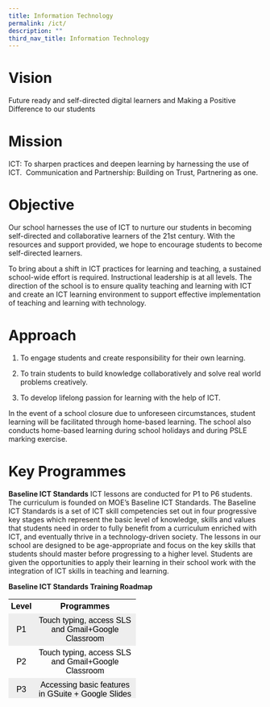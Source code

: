```yaml
---
title: Information Technology
permalink: /ict/
description: ""
third_nav_title: Information Technology
---
```

# Vision
Future ready and self-directed digital learners and Making a Positive Difference to our students

# Mission
ICT: To sharpen practices and deepen learning by harnessing the use of ICT. 
Communication and Partnership: Building on Trust, Partnering as one.

# Objective
Our school harnesses the use of ICT to nurture our students in becoming self-directed and collaborative learners of the 21st century. With the resources and support provided, we hope to encourage students to become self-directed learners.

To bring about a shift in ICT practices for learning and teaching, a sustained school-wide effort is required. Instructional leadership is at all levels. The direction of the school is to ensure quality teaching and learning with ICT and create an ICT learning environment to support effective implementation of teaching and learning with technology.

# Approach

1. To engage students and create responsibility for their own learning.

2. To train students to build knowledge collaboratively and solve real world problems creatively.

3. To develop lifelong passion for learning with the help of ICT.

In the event of a school closure due to unforeseen circumstances, student learning will be facilitated through home-based learning. The school also conducts home-based learning during school holidays and during PSLE marking exercise.

# Key Programmes
**Baseline ICT Standards**
ICT lessons are conducted for P1 to P6 students. The curriculum is founded on MOE’s Baseline ICT Standards. The Baseline ICT Standards is a set of ICT skill competencies set out in four progressive key stages which represent the basic level of knowledge, skills and values that students need in order to fully benefit from a curriculum enriched with ICT, and eventually thrive in a technology-driven society. The lessons in our school are designed to be age-appropriate and focus on the key skills that students should master before progressing to a higher level. Students are given the opportunities to apply their learning in their school work with the integration of ICT skills in teaching and learning.

**Baseline ICT Standards Training Roadmap**

<table style="box-sizing: border-box; color: rgb(0, 0, 0); font-family: Signika, Arial, sans-serif; font-size: 16px; font-style: normal; font-variant-ligatures: normal; font-variant-caps: normal; font-weight: 400; letter-spacing: normal; orphans: 2; text-align: start; text-transform: none; white-space: normal; widows: 2; word-spacing: 0px; -webkit-text-stroke-width: 0px; text-decoration-thickness: initial; text-decoration-style: initial; text-decoration-color: initial; height: 197px; width: 589px;"><tbody style="box-sizing: border-box;"><tr style="box-sizing: border-box;"><td style="box-sizing: border-box; padding: 5px; width: 10px; border-color: rgb(0, 0, 0); text-align: center;"><span style="box-sizing: border-box; font-family: helvetica, arial, sans-serif;"><strong style="box-sizing: border-box; font-weight: bolder;">Level</strong></span></td><td style="box-sizing: border-box; padding: 5px; width: 202px; border-color: rgb(0, 0, 0); text-align: center;"><span style="box-sizing: border-box; font-family: helvetica, arial, sans-serif;"><strong style="box-sizing: border-box; font-weight: bolder;">Programmes</strong></span></td></tr><tr style="box-sizing: border-box; background: rgb(238, 238, 238);"><td style="box-sizing: border-box; padding: 5px; width: 10px; border-color: rgb(0, 0, 0); text-align: center;"><span style="box-sizing: border-box; font-family: helvetica, arial, sans-serif;">P1</span></td><td style="box-sizing: border-box; padding: 5px; width: 202px; border-color: rgb(0, 0, 0); text-align: center;"><span style="box-sizing: border-box; font-family: helvetica, arial, sans-serif;">Touch typing, access SLS and Gmail+Google Classroom</span></td></tr><tr style="box-sizing: border-box;"><td style="box-sizing: border-box; padding: 5px; width: 10px; border-color: rgb(0, 0, 0); text-align: center;"><span style="box-sizing: border-box; font-family: helvetica, arial, sans-serif;">P2</span></td><td style="box-sizing: border-box; padding: 5px; width: 202px; border-color: rgb(0, 0, 0); text-align: center;"><span style="box-sizing: border-box; font-family: helvetica, arial, sans-serif;">Touch typing, access SLS and Gmail+Google Classroom</span></td></tr><tr style="box-sizing: border-box; background: rgb(238, 238, 238);"><td style="box-sizing: border-box; padding: 5px; width: 10px; border-color: rgb(0, 0, 0); text-align: center;"><span style="box-sizing: border-box; font-family: helvetica, arial, sans-serif;">P3</span></td><td style="box-sizing: border-box; padding: 5px; width: 202px; border-color: rgb(0, 0, 0); text-align: center;"><span style="box-sizing: border-box; font-family: helvetica, arial, sans-serif;">Accessing basic features in GSuite + Google Slides</span></td></tr><tr style="box-sizing: border-box;"><td style="box-sizing: border-box; padding: 5px; width: 10px; border-color: rgb(0, 0, 0); text-align: center;"><span style="box-sizing: border-box; font-family: helvetica, arial, sans-serif;">P4</span></td><td style="box-sizing: border-box; padding: 5px; width: 202px; border-color: rgb(0, 0, 0); text-align: center;"><span style="box-sizing: border-box; font-family: helvetica, arial, sans-serif;">Accessing basic features in GSuite + Google Doc</span></td></tr><tr style="box-sizing: border-box; background: rgb(238, 238, 238);"><td style="box-sizing: border-box; padding: 5px; width: 10px; border-color: rgb(0, 0, 0); text-align: center;"><span style="box-sizing: border-box; font-family: helvetica, arial, sans-serif;">P5</span></td><td style="box-sizing: border-box; padding: 5px; width: 202px; border-color: rgb(0, 0, 0); text-align: center;"><span style="box-sizing: border-box; font-family: helvetica, arial, sans-serif;">Accessing basic features in GSuite + Google Sheet</span></td></tr><tr style="box-sizing: border-box;"><td style="box-sizing: border-box; padding: 5px; width: 10px; border-color: rgb(0, 0, 0); text-align: center;"><span style="box-sizing: border-box; font-family: helvetica, arial, sans-serif;">P6</span></td><td style="box-sizing: border-box; padding: 5px; width: 202px; border-color: rgb(0, 0, 0); text-align: center;"><span style="box-sizing: border-box; font-family: helvetica, arial, sans-serif;">Basic Coding</span></td></tr></tbody></table>


